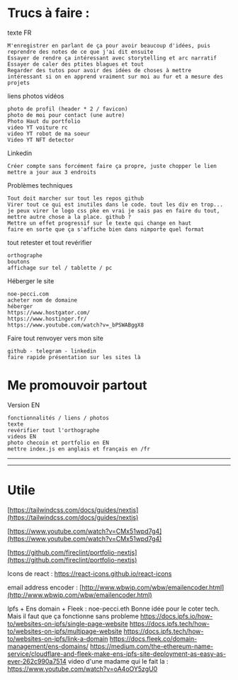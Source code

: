 # Trucs à faire :

texte FR

    M'enregistrer en parlant de ça pour avoir beaucoup d'idées, puis reprendre des notes de ce que j'ai dit ensuite
    Essayer de rendre ça intéressant avec storytelling et arc narratif
    Essayer de caler des ptites blagues et tout
    Regarder des tutos pour avoir des idées de choses à mettre
    intéressant si on en apprend vraiment sur moi au fur et a mesure des projets

liens photos vidéos

    photo de profil (header * 2 / favicon)
    photo de moi pour contact (une autre)
    Photo Haut du portfolio
    video YT voiture rc
    video YT robot de ma soeur
    Video YT NFT detector

Linkedin

    Créer compte sans forcément faire ça propre, juste chopper le lien
    mettre a jour aux 3 endroits

Problèmes techniques

    Tout doit marcher sur tout les repos github
    Virer tout ce qui est inutiles dans le code. tout les div en trop...
    je peux virer le logo css pke en vrai je sais pas en faire du tout, mettre autre chose a la place. github ?
    Mettre un effet progressif sur le texte qui change en haut
    faire en sorte que ça s'affiche bien dans nimporte quel format

tout retester et tout revérifier

    orthographe
    boutons
    affichage sur tel / tablette / pc

Héberger le site

    noe-pecci.com
    acheter nom de domaine
    héberger
    https://www.hostgator.com/
    https://www.hostinger.fr/
    https://www.youtube.com/watch?v=_bPSWABggX8

Faire tout renvoyer vers mon site

    github - telegram - linkedin
    faire rapide présentation sur les sites là

# Me promouvoir partout

Version EN

    fonctionnalités / liens / photos
    texte
    revérifier tout l'orthographe
    videos EN
    photo checoin et portfolio en EN
    mettre index.js en anglais et français en /fr

---

---

# Utile

[https://tailwindcss.com/docs/guides/nextjs](https://tailwindcss.com/docs/guides/nextjs)

[https://www.youtube.com/watch?v=CMx51wpd7g4](https://www.youtube.com/watch?v=CMx51wpd7g4)

[https://github.com/fireclint/portfolio-nextjs](https://github.com/fireclint/portfolio-nextjs)

Icons de react :
https://react-icons.github.io/react-icons

email address encoder :
[http://www.wbwip.com/wbw/emailencoder.html](http://www.wbwip.com/wbw/emailencoder.html)

Ipfs + Ens domain + Fleek :
noe-pecci.eth
Bonne idée pour le coter tech. Mais il faut que ça fonctionne sans probleme
https://docs.ipfs.io/how-to/websites-on-ipfs/single-page-website
https://docs.ipfs.tech/how-to/websites-on-ipfs/multipage-website
https://docs.ipfs.tech/how-to/websites-on-ipfs/link-a-domain
https://docs.fleek.co/domain-management/ens-domains/
https://medium.com/the-ethereum-name-service/cloudflare-and-fleek-make-ens-ipfs-site-deployment-as-easy-as-ever-262c990a7514
video d'une madame qui le fait la : https://www.youtube.com/watch?v=oA4oOY5zgU0
